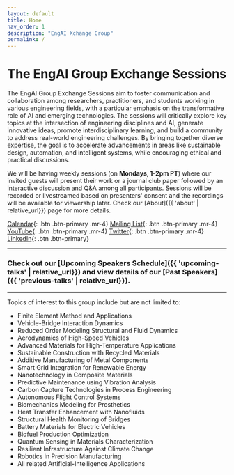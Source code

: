 ```yaml
---
layout: default
title: Home
nav_order: 1
description: "EngAI Xchange Group"
permalink: /
---
```


# The EngAI Group Exchange Sessions

The EngAI Group Exchange Sessions aim to foster communication and collaboration among researchers, practitioners, and students working in various engineering fields, with a particular emphasis on the transformative role of AI and emerging technologies. The sessions will critically explore key topics at the intersection of engineering disciplines and AI, generate innovative ideas, promote interdisciplinary learning, and build a community to address real-world engineering challenges. By bringing together diverse expertise, the goal is to accelerate advancements in areas like sustainable design, automation, and intelligent systems, while encouraging ethical and practical discussions.

We will be having weekly sessions (on **Mondays, 1-2pm PT**) where our invited guests will present their work or a journal club paper followed by an interactive discussion and Q&A among all participants. Sessions will be recorded or livestreamed based on presenters' consent and the recordings will be available for viewership later. Check our [About]({{ 'about' | relative_url}}) page for more details.

[Calendar](https://calendar.google.com/calendar/u/0/embed?src=ab4c643a609c1c1e417badd79027697d716f7bed093114f274c72a8100aafcf6@group.calendar.google.com&ctz=America/Los_Angeles){: .btn .btn-primary .mr-4} 
[Mailing List](https://mailman.stanford.edu/mailman/listinfo/medai_announce){: .btn .btn-primary .mr-4} 
[YouTube](https://www.youtube.com/channel/UCOkkljs06NPPkjNysCdQV4w){: .btn .btn-primary .mr-4} 
[Twitter](https://twitter.com/MedaiStanford){: .btn .btn-primary .mr-4} 
[LinkedIn](https://www.linkedin.com/in/stanford-medai-715754216/){: .btn .btn-primary}

---
### Check out our [Upcoming Speakers Schedule]({{ 'upcoming-talks' | relative_url}}) and view details of our [Past Speakers]({{ 'previous-talks' | relative_url}}).

---

Topics of interest to this group include but are not limited to:
-	Finite Element Method and Applications 
-	Vehicle-Bridge Interaction Dynamics
-	Reduced Order Modeling Structural and Fluid Dynamics
-	Aerodynamics of High-Speed Vehicles
-	Advanced Materials for High-Temperature Applications
-	Sustainable Construction with Recycled Materials
-	Additive Manufacturing of Metal Components
-	Smart Grid Integration for Renewable Energy
-	Nanotechnology in Composite Materials
-	Predictive Maintenance using Vibration Analysis
-	Carbon Capture Technologies in Process Engineering
-	Autonomous Flight Control Systems
-	Biomechanics Modeling for Prosthetics
-	Heat Transfer Enhancement with Nanofluids
-	Structural Health Monitoring of Bridges
-	Battery Materials for Electric Vehicles
-	Biofuel Production Optimization
-	Quantum Sensing in Materials Characterization
-	Resilient Infrastructure Against Climate Change
-	Robotics in Precision Manufacturing
-   All related Artificial-Intelligence Applications


